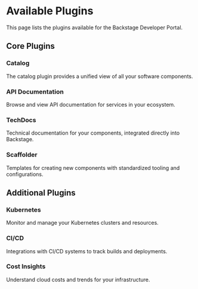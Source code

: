 # Available Plugins

This page lists the plugins available for the Backstage Developer Portal.

## Core Plugins

### Catalog
The catalog plugin provides a unified view of all your software components.

### API Documentation
Browse and view API documentation for services in your ecosystem.

### TechDocs
Technical documentation for your components, integrated directly into Backstage.

### Scaffolder
Templates for creating new components with standardized tooling and configurations.

## Additional Plugins

### Kubernetes
Monitor and manage your Kubernetes clusters and resources.

### CI/CD
Integrations with CI/CD systems to track builds and deployments.

### Cost Insights
Understand cloud costs and trends for your infrastructure.
